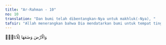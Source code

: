 ```yaml
---
title: "Ar-Rahman - 10"
no: 10
translation: "Dan bumi telah dibentangkan-Nya untuk makhluk(-Nya), "
tafsir: "Allah menerangkan bahwa Dia mendatarkan bumi untuk tempat tinggal binatang, dan semua jenis yang mempunyai roh dan di bumi itu tempat kehidupan untuk dapat mengambil manfaat dari benda-benda di permukaan bumi dan yang berada di dalam perutnya,"
---
```


وَالْاَرْضَ وَضَعَهَا لِلْاَنَامِۙ  
